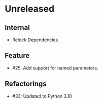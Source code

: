 # Unreleased


## Internal
* Relock Dependencies

## Feature

* #25: Add support for named parameters.

## Refactorings

* #33: Updated to Python 3.10
